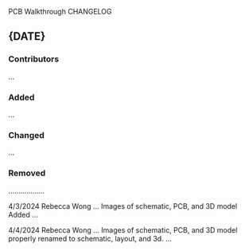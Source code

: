 PCB Walkthrough CHANGELOG

## {DATE}
### Contributors
...

### Added
...

### Changed
...

### Removed
.................. 

4/3/2024 
Rebecca Wong 
...
Images of schematic, PCB, and 3D model Added
...

4/4/2024 
Rebecca Wong 
...
Images of schematic, PCB, and 3D model properly renamed to schematic, layout, and 3d.
...

